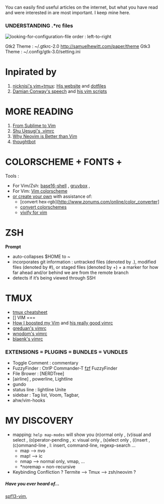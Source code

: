 You can easily find useful articles on the internet, but what you have read and were interested in are most important. I keep mine here.

### UNDERSTANDING .*rc files
![ looking-for-configuration-file order : left-to-right ](http://blog.flowblok.id.au/static/images/shell-startup-actual.png)

Gtk2 Theme 	:	~/.gtkrc-2.0	http://samuelhewitt.com/paper/theme
Gtk3 Theme	:	~/.config/gtk-3.0/setting.ini


Inpirated by
============
1. [nicknisi's vim+tmux](https://www.youtube.com/watch?v=5r6yzFEXajQ): [His website](http://nicknisi.com) and [dotfiles](https://github.com/nicknisi/dotfiles)
2. [Damian Conway's speech](https://www.youtube.com/results?search_query=Damian+Conway) and [his vim scripts](https://github.com/thoughtstream/Damian-Conway-s-Vim-Setup)

MORE READING
============
1. [From Sublime to Vim](http://blog.kewah.com/2014/from-sublime-text-to-vim/)
2. [Shu Uesugi's .vimrc](http://chibicode.com/vimrc/)
3. [Why Neovim is Better than Vim](http://geoff.greer.fm/2015/01/15/why-neovim-is-better-than-vim/)
4. [thoughtbot](https://robots.thoughtbot.com/tags/vim)


COLORSCHEME + FONTS +
=========================
Tools :
+ For Vim/Zsh: [base16-shell](https://github.com/morhetz/gruvbox) , [gruvbox](https://github.com/morhetz/gruvbox) ,
+ For Vim: [Vim colorscheme](https://github.com/flazz/vim-colorschemes/tree/master/colors)
+ [or create your own](http://ciembor.github.io/4bit) with assistance of:
	+ [convert hex-rgb](http://www.zonums.com/online/color_converter]
	+ [convert colorschemes](http://stayradiated.github.io/termcolors-web)
	+ [vivify for vim](http://bytefluent.com/vivify/)

ZSH
===
**Prompt**
+ auto-collapses $HOME to ~
+ incorporates git information : untracked files (denoted by .), modified files (denoted by #), or staged files (denoted by +) + a marker for how far ahead and/or behind we are from the remote branch
+ detects if it’s being viewed through SSH

TMUX
====
- [tmux cheatsheet](http://hyperpolyglot.org/multiplexers)
- []
VIM
===
- [How I boosted my Vim](http://nvie.com/posts/how-i-boosted-my-vim/) and [his
  really good vimrc](https://github.com/nvie/vimrc/blob/master/vimrc)
- [greduan's vimrc](https://github.com/greduan/dotfiles)
- [wnodom's vimrc](https://github.com/wnodom/)
- [blaenk's vimrc](https://github.com/blaenk)


### EXTENSIONS = PLUGINS = BUNDLES = VUNDLES
+ Toggle Comment : commentary
+ FuzzyFinder    : CtrlP Commander-T [fzf] FuzzyFinder
+ File Brower    : [NERDTree]
+ [airline] , powerline, Lightline
+ gundo
+ status line    : lightline Unite
+ sidebar        : Tag list, Voom, Tagbar,
+ ahw/vim-hooks


MY DISCOVERY
============
+ mapping: `help map-modes` will show you (n)ormal only , (v)isual and select , (o)perator-pending , x: visual only , (s)elect only , (i)nsert , (c)ommand-line , l: insert, command-line, regexp-search ...
	- map  --> nvo
	- map! --> ic
	- nmap --> normal only, vmap, ...
	- *noremap = non-recursive
+ Keybinding Confliction ? Termite --> Tmux --> zsh/neovim ?


##### Have you ever heard of...
[spf13-vim](https://github.com/spf13/spf13-vim),


[fzf]: https://github.com/junegunn/fzf
